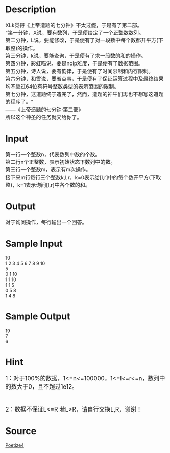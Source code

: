 
# Description

<div class="content"><p><span style="font-size: medium">XLk觉得《上帝造题的七分钟》不太过瘾，于是有了第二部。<br/>
&#34;第一分钟，X说，要有数列，于是便给定了一个正整数数列。<br/>
第二分钟，L说，要能修改，于是便有了对一段数中每个数都开平方(下取整)的操作。<br/>
第三分钟，k说，要能查询，于是便有了求一段数的和的操作。<br/>
第四分钟，彩虹喵说，要是noip难度，于是便有了数据范围。<br/>
第五分钟，诗人说，要有韵律，于是便有了时间限制和内存限制。<br/>
第六分钟，和雪说，要省点事，于是便有了保证运算过程中及最终结果均不超过64位有符号整数类型的表示范围的限制。<br/>
第七分钟，这道题终于造完了，然而，造题的神牛们再也不想写这道题的程序了。&#34;<br/>
——《上帝造题的七分钟·第二部》<br/>
所以这个神圣的任务就交给你了。<br/>
</span></p></div>

# Input

<div class="content"><p><span style="font-size: medium">第一行一个整数n，代表数列中数的个数。<br/>
第二行n个正整数，表示初始状态下数列中的数。<br/>
第三行一个整数m，表示有m次操作。<br/>
接下来m行每行三个整数k,l,r，k=0表示给[l,r]中的每个数开平方(下取整)，k=1表示询问[l,r]中各个数的和。</span></p></div>

# Output

<div class="content"><p><span style="font-size: medium">对于询问操作，每行输出一个回答。</span></p></div>

# Sample Input

<div class="content"><span class="sampledata">10<br/>
1 2 3 4 5 6 7 8 9 10<br/>
5<br/>
0 1 10<br/>
1 1 10<br/>
1 1 5<br/>
0 5 8<br/>
1 4 8<br/>
</span></div>

# Sample Output

<div class="content"><span class="sampledata">19<br/>
7<br/>
6<br/>
</span></div>

# Hint

<div class="content"><p></p><p><font size="4">1：对于100%的数据，1&lt;=n&lt;=100000，1&lt;=l&lt;=r&lt;=n，数列中的数大于0，且不超过1e12。</font></p><br/>
<p><font size="4">2：数据不保证L&lt;=R 若L&gt;R，请自行交换L,R，谢谢！ </font></p><p></p></div>

# Source

<div class="content"><p><a href="problemset.php?search=Poetize4">Poetize4</a></p></div>

